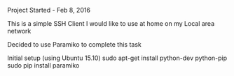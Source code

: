 Project Started - Feb 8, 2016

This is a simple SSH Client I would like to use at home on my Local area network

Decided to use Paramiko to complete this task

Initial setup (using Ubuntu 15.10)
	sudo apt-get install python-dev python-pip 
	sudo pip install paramiko


